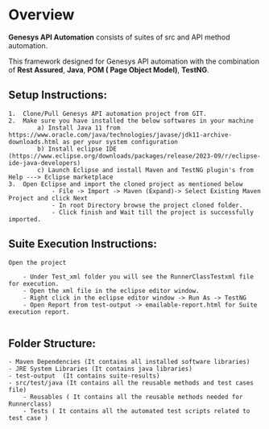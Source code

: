 # Overview

**Genesys API Automation** consists of suites of src and API method automation.

This framework designed for Genesys API automation with the combination of **Rest Assured**, **Java**, **POM ( Page Object Model)**, **TestNG**.


## Setup Instructions:
``` 
1.	Clone/Pull Genesys API automation project from GIT.
2.	Make sure you have installed the below softwares in your machine
        a) Install Java 11 from https://www.oracle.com/java/technologies/javase/jdk11-archive-downloads.html as per your system configuration
        b) Install eclipse IDE (https://www.eclipse.org/downloads/packages/release/2023-09/r/eclipse-ide-java-developers)
        c) Launch Eclipse and install Maven and TestNG plugin's from Help ---> Eclipse marketplace
3.	Open Eclipse and import the cloned project as mentioned below
            - File -> Import -> Maven (Expand)-> Select Existing Maven Project and click Next 
            - In root Directory browse the project cloned folder.
            - Click finish and Wait till the project is successfully imported.
```
## Suite Execution Instructions:
``` 
Open the project 

    - Under Test_xml folder you will see the RunnerClassTestxml file for execution.
    - Open the xml file in the eclipse editor window.
    - Right click in the eclipse editor window -> Run As -> TestNG
    - Open Report from test-output -> emailable-report.html for Suite execution report. 
     
```
## Folder Structure:
```
- Maven Dependencies (It contains all installed software libraries)
- JRE System Libraries (It contains java libraries)
- test-output  (It contains suite-results)
- src/test/java (It contains all the reusable methods and test cases file)
    - Reusables ( It contains all the reusable methods needed for Runnerclass)
    - Tests ( It contains all the automated test scripts related to test case )

```